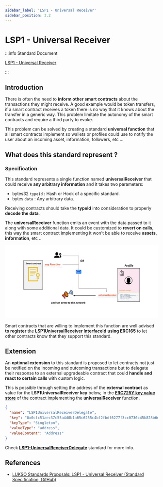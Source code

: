 ```yaml
---
sidebar_label: 'LSP1 - Universal Receiver'
sidebar_position: 3.2
---
```


# LSP1 - Universal Receiver

:::info Standard Document

[LSP1 - Universal Receiver](https://github.com/lukso-network/LIPs/blob/main/LSPs/LSP-1-UniversalReceiver.md)

:::

## Introduction

There is often the need to **inform other smart contracts** about the transactions they might receive. A good example would be token transfers, if a smart contract receives a token there is no way that it knows about the transfer in a generic way. This problem limitate the autonomy of the smart contracts and require a third party to evoke.

This problem can be solved by creating a standard **universal function** that all smart contracts implement so wallets or profiles could use to notify the user about an incoming asset, information, followers, etc ...

## What does this standard represent ?

### Specification

This standard represents a single function named **universalReceiver** that could receive **any arbitrary information** and it takes two parameters:

- bytes32 `typeId` : Hash or Hook of a specific standard.
- bytes `data` : Any arbitrary data.

Receiving contracts should take the **typeId** into consideration to properly **decode the data**.

The **universalReceiver** function emits an event with the data passed to it along with some additional data. It could be customized to **revert on calls**, this way the smart contract implementing it won't be able to receive **assets**, **information**, etc ..

![schema of universal receiver transaction](../../../static/img/ur-transaction.jpg)

Smart contracts that are willing to implement this function are well advised **to register** the **[LSP1UniversalReceiver InterfaceId](../smart-contracts/interface-ids.md)** **using ERC165** to let other contracts know that they support this standard.

## Extension

An **optional extension** to this standard is proposed to let contracts not just be notified on the incoming and outcoming transactions but to delegate their response to an external upgradeable contract that could **handle and react to certain calls** with custom logic.

This is possible through setting the address of the **external contract** as value for the **LSP1UniversalReceiver key** below, in the **[ERC725Y key value store](https://github.com/ERC725Alliance/erc725/blob/main/docs/ERC-725.md#erc725y)** of the contract implementing the **universalReceiver** function.

```json
{
  "name": "LSP1UniversalReceiverDelegate",
  "key": "0x0cfc51aec37c55a4d0b1a65c6255c4bf2fbdf6277f3cc0730c45b828b6db8b47",
  "keyType": "Singleton",
  "valueType": "address",
  "valueContent": "Address"
}
```

Check **[LSP1-UniversalReceiverDelegate](../universal-profile/02-lsp1-universal-receiver-delegate.md)** standard for more info.

## References

- [LUKSO Standards Proposals: LSP1 - Universal Receiver (Standard Specification, GitHub)](https://github.com/lukso-network/LIPs/blob/main/LSPs/LSP-1-UniversalReceiver.md)

